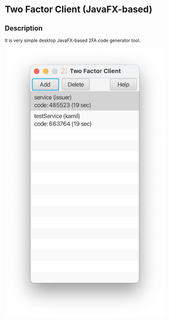 # Two Factor Client (JavaFX-based)

## Description
It is very simple desktop JavaFX-based 2FA code generator tool.

![screenshot](https://github.com/kamilszewc/two-factor-client/raw/main/pictures/screenshot.png)

